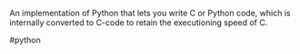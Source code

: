 An implementation of Python that lets you write C or Python code, which is internally converted to C-code to retain the executioning speed of C.

#python 